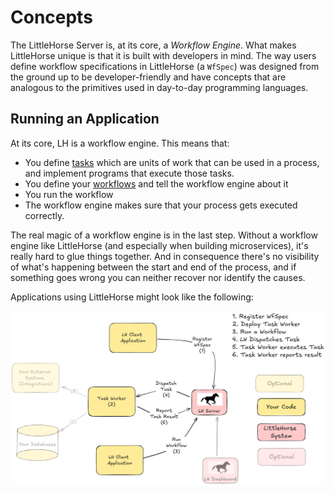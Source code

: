 # Concepts

The LittleHorse Server is, at its core, a _Workflow Engine_. What makes LittleHorse unique is that it is built with developers in mind. The way users define workflow specifications in LittleHorse (a `WfSpec`) was designed from the ground up to be developer-friendly and have concepts that are analogous to the primitives used in day-to-day programming languages.

## Running an Application

At its core, LH is a workflow engine. This means that:

- You define [tasks](./03-tasks.md) which are units of work that can be used in a process, and implement programs that execute those tasks.
- You define your [workflows](./01-workflows.md) and tell the workflow engine about it
- You run the workflow
- The workflow engine makes sure that your process gets executed correctly.

The real magic of a workflow engine is in the last step. Without a workflow engine like LittleHorse (and especially when building microservices), it's really hard to glue things together. And in consequence there's no visibility of what's happening between the start and end of the process, and if something goes wrong you can neither recover nor identify the causes.

Applications using LittleHorse might look like the following:

![LittleHorse Architecture](./lh-application.png)

